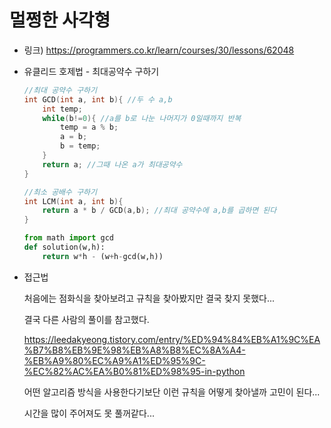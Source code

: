 # 멀쩡한 사각형

- 링크) https://programmers.co.kr/learn/courses/30/lessons/62048

- 유클리드 호제법 - 최대공약수 구하기

  ```c++
  //최대 공약수 구하기
  int GCD(int a, int b){ //두 수 a,b
      int temp; 
      while(b!=0){ //a를 b로 나눈 나머지가 0일때까지 반복
          temp = a % b; 
          a = b;
          b = temp;
      }
      return a; //그때 나온 a가 최대공약수
  }
  
  //최소 공배수 구하기
  int LCM(int a, int b){
      return a * b / GCD(a,b); //최대 공약수에 a,b를 곱하면 된다
  }
  ```

  

  ```python
  from math import gcd
  def solution(w,h):
      return w*h - (w+h-gcd(w,h))
  ```

- 접근법

  처음에는 점화식을 찾아보려고 규칙을 찾아봤지만 결국 찾지 못했다...

  결국 다른 사람의 풀이를 참고했다. 

  https://leedakyeong.tistory.com/entry/%ED%94%84%EB%A1%9C%EA%B7%B8%EB%9E%98%EB%A8%B8%EC%8A%A4-%EB%A9%80%EC%A9%A1%ED%95%9C-%EC%82%AC%EA%B0%81%ED%98%95-in-python

  어떤 알고리즘 방식을 사용한다기보단 이런 규칙을 어떻게 찾아낼까 고민이 된다... 

  시간을 많이 주어져도 못 풀꺼같다...